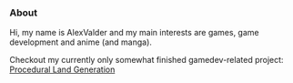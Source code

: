 ### About

Hi, my name is AlexValder and my main interests are games, game development and anime (and manga).

Checkout my currently only somewhat finished gamedev-related project: [Procedural Land Generation](https://github.com/AlexValder/ProceduralGeneration)
